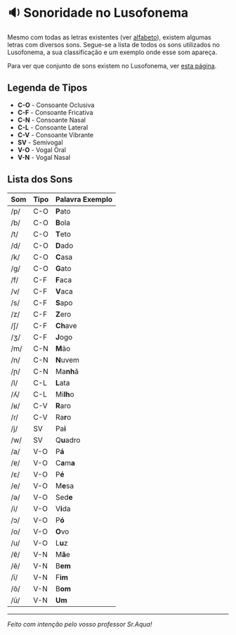 # 🔉 Sonoridade no Lusofonema

Mesmo com todas as letras existentes (ver [alfabeto](alfabeto.md)), existem algumas letras com diversos sons. Segue-se a lista de todos os sons utilizados no Lusofonema, a sua classificação e um exemplo onde esse som apareça.

Para ver que conjunto de sons existem no Lusofonema, ver [esta página](ditongos.md).

## Legenda de Tipos

- **C-O** - Consoante Oclusiva
- **C-F** - Consoante Fricativa
- **C-N** - Consoante Nasal
- **C-L** - Consoante Lateral
- **C-V** - Consoante Vibrante
- **SV** - Semivogal
- **V-O** - Vogal Oral
- **V-N** - Vogal Nasal

## Lista dos Sons

| Som  | Tipo | Palavra Exemplo  |
|------|------|------------------|
| /p/  | C-O  | **P**ato         |
| /b/  | C-O  | **B**ola         |
| /t/  | C-O  | **T**eto         |
| /d/  | C-O  | **D**ado         |
| /k/  | C-O  | **C**asa         |
| /g/  | C-O  | **G**ato         |
| /f/  | C-F  | **F**aca         |
| /v/  | C-F  | **V**aca         |
| /s/  | C-F  | **S**apo         |
| /z/  | C-F  | **Z**ero         |
| /ʃ/  | C-F  | **Ch**ave        |
| /ʒ/  | C-F  | **J**ogo         |
| /m/  | C-N  | **M**ão          |
| /n/  | C-N  | **N**uvem        |
| /ɲ/  | C-N  | Ma**nh**ã        |
| /l/  | C-L  | **L**ata         |
| /ʎ/  | C-L  | Mi**lh**o        |
| /ʁ/  | C-V  | **R**aro         |
| /ɾ/  | C-V  | Ra**r**o         |
| /j/  | SV   | Pa**i**          |
| /w/  | SV   | Q**u**adro       |
| /a/  | V-O  | P**á**           |
| /ɐ/  | V-O  | C**a**m**a**     |
| /ɛ/  | V-O  | P**é**           |
| /e/  | V-O  | M**e**sa         |
| /ə/  | V-O  | Sed**e**         |
| /i/  | V-O  | V**i**da         |
| /ɔ/  | V-O  | P**ó**           |
| /o/  | V-O  | **O**vo          |
| /u/  | V-O  | L**u**z          |
| /ɐ̃/  | V-N  | M**ã**e          |
| /ẽ/  | V-N  | B**em**          |
| /ĩ/  | V-N  | F**im**          |
| /õ/  | V-N  | B**om**          |
| /ũ/  | V-N  | **Um**           |

---

_Feito com intenção pelo vosso professor Sr.Aqua!_

